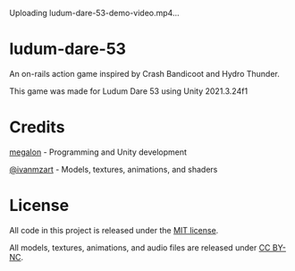 Uploading ludum-dare-53-demo-video.mp4…

# ludum-dare-53
An on-rails action game inspired by Crash Bandicoot and Hydro Thunder.

This game was made for Ludum Dare 53 using Unity 2021.3.24f1

# Credits

[megalon](https://github.com/megalon) - Programming and Unity development

[@ivanmzart](https://twitter.com/ivanmzart) - Models, textures, animations, and shaders

# License

All code in this project is released under the [MIT license](https://github.com/megalon/ludum-dare-53/blob/master/LICENSE.txt).

All models, textures, animations, and audio files are released under [CC BY-NC](https://creativecommons.org/licenses/by-nc/4.0).
